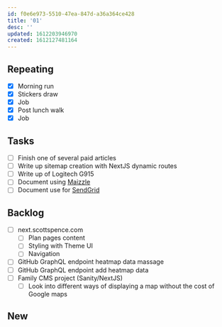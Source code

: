 ```yaml
---
id: f0e6e973-5510-47ea-847d-a36a364ce428
title: '01'
desc: ''
updated: 1612203946970
created: 1612127481164
---
```


## Repeating

- [x] Morning run
- [x] Stickers draw
- [x] Job
- [x] Post lunch walk
- [x] Job

## Tasks

- [ ] Finish one of several paid articles
- [ ] Write up sitemap creation with NextJS dynamic routes
- [ ] Write up of Logitech G915
- [ ] Document using [Maizzle]
- [ ] Document use for [SendGrid]

## Backlog

- [ ] next.scottspence.com
  - [ ] Plan pages content
  - [ ] Styling with Theme UI
  - [ ] Navigation
- [ ] GitHub GraphQL endpoint heatmap data massage
- [ ] GitHub GraphQL endpoint add heatmap data
- [ ] Family CMS project (Sanity/NextJS)
  - [ ] Look into different ways of displaying a map without the cost
        of Google maps

## New

<!-- Links -->

[maizzle]: https://maizzle.com/
[sendgrid]: https://app.sendgrid.com
